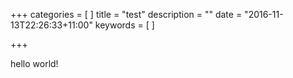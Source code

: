 +++
categories = [
]
title = "test"
description = ""
date = "2016-11-13T22:26:33+11:00"
keywords = [
]

+++

hello world!
